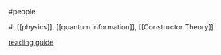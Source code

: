 #people 

#: [[physics]], [[quantum information]], [[Constructor Theory]] 

[reading guide](https://applebutterdreams.wordpress.com/2014/04/18/deutsch/) 

